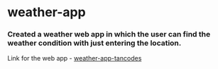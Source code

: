 # weather-app

### Created a weather web app in which the user can find the weather condition with just entering the location.

Link for the web app - [weather-app-tancodes](http://weather-app-tancodes.surge.sh/) 
